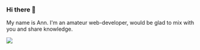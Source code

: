 ### Hi there 👋  
My name is Ann. 
I'm an amateur web-developer, 
would be glad to mix with you and share knowledge.
<!--
**nutkatuz/nutkatuz** is a ✨ _special_ ✨ repository because its `README.md` (this file) appears on your GitHub profile.

Here are some ideas to get you started:

- 🔭 I’m currently working on ...
- 🌱 I’m currently learning ...
- 👯 I’m looking to collaborate on ...
- 🤔 I’m looking for help with ...
- 💬 Ask me about ...
- 📫 How to reach me: ...
- 😄 Pronouns: ...
- ⚡ Fun fact: ...
-->
<img src='https://media0.giphy.com/media/OmK8lulOMQ9XO/giphy.gif?cid=dc79c3575ab0e891722e664141fc8318'>
